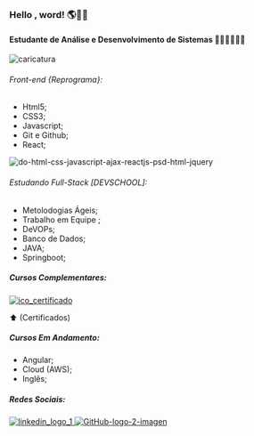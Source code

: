 ### Hello , word!  🌎🌈🍀


#### Estudante de Análise e Desenvolvimento de Sistemas 👩🏽‍💻👩🏽‍🎓
![caricatura](https://user-images.githubusercontent.com/75143646/125164083-cb615700-e166-11eb-9301-38a44560c9a5.jpg)


###### Front-end {Reprograma}:

* Html5;
* CSS3;
* Javascript;
* Git e Github;
* React;


 ![do-html-css-javascript-ajax-reactjs-psd-html-jquery](https://user-images.githubusercontent.com/75143646/125165785-e59f3300-e16e-11eb-85bf-f1c564850f5c.jpg)



###### Estudando Full-Stack [DEVSCHOOL]:

* Metolodogias Ágeis;
* Trabalho em Equipe ;
* DeVOPs;
* Banco de Dados;
* JAVA;
* Springboot;


##### Cursos Complementares: 
[![ico_certificado](https://user-images.githubusercontent.com/75143646/125165147-16319d80-e16c-11eb-86f3-354d4cfa6255.jpg)
](https://drive.google.com/drive/folders/1OvU4b2aj0R3Cpfsl5gpv6NOcMLp2R8Le?usp=sharing)


⬆️ (Certificados) 


##### Cursos Em Andamento: 
* Angular;
* Cloud (AWS);
* Inglês;


##### Redes Sociais: 
[![linkedin_logo_1](https://user-images.githubusercontent.com/75143646/125165107-e5e9ff00-e16b-11eb-9e2f-e4e11c5c9dc6.jpg)
](https://www.linkedin.com/in/carla-oliveira-ads/)[![GitHub-logo-2-imagen](https://user-images.githubusercontent.com/75143646/125165494-8f7dc000-e16d-11eb-9b3f-f6063bab330b.jpg)
](https://github.com/carlaoliveiraads)



<!--
**carlaoliveiraads/carlaoliveiraads** is a ✨ _special_ ✨ repository because its `README.md` (this file) appears on your GitHub profile.

Here are some ideas to get you started:

- 🔭 I’m currently working on ...
- 🌱 I’m currently learning ...
- 👯 I’m looking to collaborate on ...
- 🤔 I’m looking for help with ...
- 💬 Ask me about ...
- 📫 How to reach me: ...
- 😄 Pronouns: ...
- ⚡ Fun fact: ...
-->



